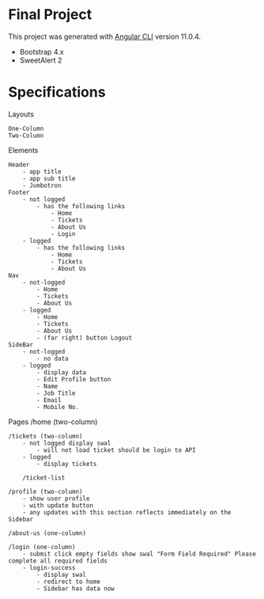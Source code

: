 # Final Project

This project was generated with [Angular CLI](https://github.com/angular/angular-cli) version 11.0.4.

* Bootstrap 4.x 
* SweetAlert 2


# Specifications

Layouts

    One-Column
    Two-Column

Elements
    
    Header
        - app title
        - app sub title
        - Jumbotron
    Footer
        - not logged
            - has the following links
                - Home
                - Tickets
                - About Us
                - Login
        - logged
            - has the following links
                - Home
                - Tickets
                - About Us
    Nav
        - not-logged
            - Home
            - Tickets
            - About Us
        - logged
            - Home
            - Tickets
            - About Us
            - (far right) button Logout
    SideBar
        - not-logged
            - no data
        - logged
            - display data  
            - Edit Profile button
            - Name
            - Job Title
            - Email      
            - Mobile No.

Pages
    /home (two-column)

    /tickets (two-column)    
        - not logged display swal
            - will not load ticket should be login to API
        - logged
            - display tickets

        /ticket-list
    
    /profile (two-column)
        - show user profile
        - with update button
        - any updates with this section reflects immediately on the Sidebar

    /about-us (one-column)

    /login (one-column)
        - submit click empty fields show swal "Form Field Required" Please complete all required fields
        - login-success
            - display swal
            - redirect to home
            - Sidebar has data now